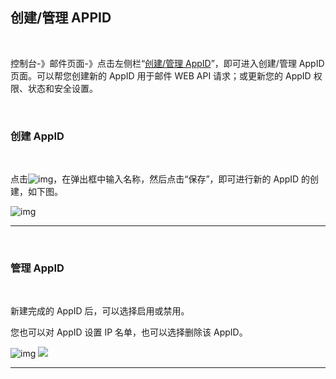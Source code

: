 ## 创建/管理 APPID

 <br>

控制台-》邮件页面-》点击左侧栏“[创建/管理 AppID](https://www.mysubmail.com/chs/mail/apps)”，即可进入创建/管理 AppID 页面。可以帮您创建新的 AppID 用于邮件 WEB API 请求；或更新您的 AppID 权限、状态和安全设置。

<br>

### **创建 AppID**

<br>

点击![img](https://libraries.mysubmail.com/public/99040a5a4bb73c0f8ab0495dae84a27f/images/48223090921c7caf9b013309195b318a.png)，在弹出框中输入名称，然后点击“保存”，即可进行新的 AppID 的创建，如下图。

![img](https://libraries.mysubmail.com/public/99040a5a4bb73c0f8ab0495dae84a27f/images/6652963c52d9a4dca35c59cf971dcea2.gif)

  

------

 <br>

### **管理 AppID**

<br>

新建完成的 AppID 后，可以选择启用或禁用。

您也可以对 AppID 设置 IP 名单，也可以选择删除该 AppID。

![img](https://libraries.mysubmail.com/public/99040a5a4bb73c0f8ab0495dae84a27f/images/0a8241f115fa8bb3ade42eb3e043edef.png)
![](https://libraries.mysubmail.com/public/99040a5a4bb73c0f8ab0495dae84a27f/images/6fbec4b9355eb5a3b5b56fde64e3941e.png)

------
